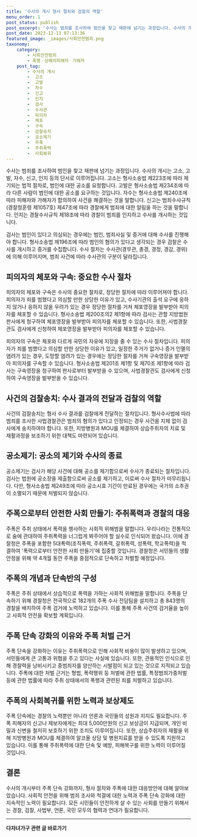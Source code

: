 ```yaml
---
title: '수사의 개시 형사 절차와 검찰의 역할'
menu_order: 1
post_status: publish
post_excerpt: '수사는 범죄를 조사하여 범인을 찾고 재판에 넘기는 과정입니다. 수사의 개시는 고소, 고발, 자수, 신고, 인지 등의 단서로 이루어집니다. 고소는 형사소송법 제223조에 따라 제기되는 법적 절차로, 범인에 대한 공소를 요청합니다. 고발은 형사소송법 제234조에 따라 다른 사람이 범인에 대한 공소를 요구하는 것입니다. 자수는 형사소송법 제240조에 따라 피해자와 가해자가 합의하여 사건을 해결하는 것을 말합니다. 신고는 범죄수사규칙 경찰청훈령 제1057호  제47조에 따라 경찰에게 범죄에 대한 알림을 하는 것을 말합니다. 인지는 경찰수사규칙 제18조에 따라 경찰이 범죄를 인지하고 수사를 개시하는 것입니다.'
post_date: 2023-12-13 07:13:36
featured_image: _images/사회안전범죄.png
taxonomy:
    category:
        - 사회안전범죄
        - 폭행ㆍ상해의피해자ㆍ가해자
    post_tag:
        - 수사의 개시
        -  고소
        -  고발
        -  자수
        -  신고
        -  인지
        -  검사
        -  수사관
        -  피의자
        -  체포
        -  구속
        -  검찰송치
        -  공소제기
        -  주폭
        -  주취폭력
        -  사회복귀
---
```



수사는 범죄를 조사하여 범인을 찾고 재판에 넘기는 과정입니다. 수사의 개시는 고소, 고발, 자수, 신고, 인지 등의 단서로 이루어집니다. 고소는 형사소송법 제223조에 따라 제기되는 법적 절차로, 범인에 대한 공소를 요청합니다. 고발은 형사소송법 제234조에 따라 다른 사람이 범인에 대한 공소를 요구하는 것입니다. 자수는 형사소송법 제240조에 따라 피해자와 가해자가 합의하여 사건을 해결하는 것을 말합니다. 신고는 범죄수사규칙(경찰청훈령 제1057호) 제47조에 따라 경찰에게 범죄에 대한 알림을 하는 것을 말합니다. 인지는 경찰수사규칙 제18조에 따라 경찰이 범죄를 인지하고 수사를 개시하는 것입니다.

검사는 범인이 있다고 의심되는 경우에는 범인, 범죄사실 및 증거에 대해 수사를 진행해야 합니다. 형사소송법 제196조에 따라 범인의 혐의가 있다고 생각되는 경우 검찰은 수사를 개시하고 증거를 수집합니다. 수사 절차는 수사관(경무관, 총경, 경정, 경감, 경위)에 의해 이루어지며, 범죄 사건에 따라 수사관의 구분이 달라집니다.

## 피의자의 체포와 구속: 중요한 수사 절차

피의자의 체포와 구속은 수사의 중요한 절차로, 정당한 절차에 따라 이루어져야 합니다. 피의자가 죄를 범했다고 의심할 만한 상당한 이유가 있고, 수사기관의 출석 요구에 응하지 않거나 응하지 않을 우려가 있는 경우 정당한 절차를 거쳐 체포영장을 발부받아 피의자를 체포할 수 있습니다. 형사소송법 제200조의2 제1항에 따라 검사는 관할 지방법원 판사에게 청구하여 체포영장을 발부받아 피의자를 체포할 수 있습니다. 또한, 사법경찰관도 검사에게 신청하여 체포영장을 발부받아 피의자를 체포할 수 있습니다.

피의자의 구속은 체포와 다르게 국민의 자유에 지장을 줄 수 있는 수사 절차입니다. 피의자가 죄를 범했다고 의심할 만한 상당한 이유가 있고, 일정한 주거가 없거나 증거 인멸의 염려가 있는 경우, 도망할 염려가 있는 경우에는 정당한 절차를 거쳐 구속영장을 발부받아 피의자를 구속할 수 있습니다. 형사소송법 제201조 제1항 및 제70조 제1항에 따라 검사는 구속영장을 청구하여 판사로부터 발부받을 수 있으며, 사법경찰관도 검사에게 신청하여 구속영장을 발부받을 수 있습니다.

## 사건의 검찰송치: 수사 결과의 전달과 검찰의 역할

사건의 검찰송치는 형사 수사 결과를 검찰에게 전달하는 절차입니다. 형사수사법에 따라 범죄를 조사한 사법경찰관은 범죄의 혐의가 있다고 인정되는 경우 사건을 지체 없이 검사에게 송치하여야 합니다. 또한, 지방병원과 MOU를 체결하여 상습주취자의 치료 및 재활과정을 보조하기 위한 대책도 마련되어 있습니다.

## 공소제기: 공소의 제기와 수사의 종료

공소제기는 검사가 해당 사건에 대해 공소를 제기함으로써 수사가 종료되는 절차입니다. 검사는 법원에 공소장을 제출함으로써 공소를 제기하고, 이로써 수사 절차가 마무리됩니다. 다만, 형사소송법 제249조에 따라 공소시효 기간이 만료된 경우에는 국가의 소추권이 소멸되기 때문에 처벌되지 않습니다.

## 주폭으로부터 안전한 사회 만들기: 주취폭력과 경찰의 대응

주폭은 주취 상태에서 폭력을 행사하는 사회적 위해범을 말합니다. 우리나라는 전통적으로 술에 관대하여 주취폭력을 너그럽게 봐주어야 할 실수로 인식되어 왔습니다. 이에 경찰청은 주폭을 포함한 5대폭력(조직폭력, 주취폭력, 갈취폭력, 성폭력, 학교폭력)을 척결하여 '폭력으로부터 안전한 사회 만들기'에 집중할 것입니다. 경찰청은 서민들의 생활 안정을 위해 약 4개월 동안 주폭을 중점적으로 단속하고 처벌할 예정입니다.

## 주폭의 개념과 단속반의 구성

주폭은 주취 상태에서 상습적으로 폭력을 가하는 사회적 위해범을 말합니다. 주폭을 단속하기 위해 경찰청은 전국적으로 182개의 주폭 수사 전담팀을 설치하고 총 843명의 경찰을 배치하여 주폭 검거에 노력하고 있습니다. 이를 통해 주폭 사건의 검거율을 높이고 사회적 안전을 확보할 계획입니다.

## 주폭 단속 강화의 이유와 주폭 처벌 근거

주폭 단속을 강화하는 이유는 주취폭력으로 인해 사회적 비용이 많이 발생하고 있으며, 서민들에게 큰 고통과 위협을 주고 있다는 사실에 있습니다. 또한, 관용적인 인식으로 인해 경찰력을 낭비시키고 중범죄자를 양산하는 시발점이 되고 있는 것으로 지적되고 있습니다. 주폭에 대한 처벌 근거는 형법, 폭력행위 등 처벌에 관한 법률, 특정범죄가중처벌 등에 관한 법률에 따라 주취 상태에서의 폭행과 관련된 죄를 처벌하고 있습니다.

## 주폭의 사회복귀를 위한 노력과 보상제도

주폭 단속에는 경찰의 노력뿐만 아니라 언론과 국민들의 성원과 지지도 필요합니다. 주폭 피해자의 신고나 제보자에게는 최대 5,000만원의 신고 보상금이 지급되며, 개인 비밀과 신변을 철저히 보호하기 위한 조치도 이루어집니다. 또한, 상습주취자의 재활을 위해 지방병원과 MOU를 체결하여 알코올 상담 및 병원치료를 받을 수 있도록 지원하고 있습니다. 이를 통해 주취폭력에 대한 단속 및 예방, 피해복구를 위한 노력이 이루어질 것입니다.

## 결론

수사의 개시부터 주폭 단속 강화까지, 형사 절차와 주폭에 대한 대응방안에 대해 알아보았습니다. 사회적 안전을 위해 범죄 조사와 척결에 대한 노력과 주폭 단속 강화에 대한 지속적인 노력이 필요합니다. 모든 시민들이 안전하게 살 수 있는 사회를 만들기 위해서는 경찰, 검찰, 사법부, 언론, 국민 모두의 협력과 연대가 필요합니다.


<!-- wp:separator -->
<hr class="wp-block-separator has-alpha-channel-opacity"/>
<!-- /wp:separator -->

<!-- wp:group {"backgroundColor":"base","layout":{"type":"constrained"}} -->
<div class="wp-block-group has-base-background-color has-background"><!-- wp:paragraph {"align":"center","fontSize":"medium"} -->
<p class="has-text-align-center has-large-font-size"><strong>다자녀가구 관련 글 바로가기</strong></p>
<!-- /wp:paragraph -->


<!-- wp:latest-posts
{"categories":[{"id":22700,"count":19,"description":"","link":"https://uknowlaw.com/category/%eb%8b%a4%ec%9e%90%eb%85%80%ea%b0%80%ea%b5%ac/","name":"다자녀가구","slug":"다자녀가구","taxonomy":"category","parent":0,"meta":[],"_links":{"self":[{"href":"https://uknowlaw.com/wp-json/wp/v2/categories/22700"}],"collection":[{"href":"https://uknowlaw.com/wp-json/wp/v2/categories"}],"about":[{"href":"https://uknowlaw.com/wp-json/wp/v2/taxonomies/category"}],"wp:post_type":[{"href":"https://uknowlaw.com/wp-json/wp/v2/posts?categories=22700"}],"curies":[{"name":"wp","href":"https://api.w.org/{rel}","templated":true}]}}],"postsToShow":100,"excerptLength":28,"postLayout":"grid","columns":2,"featuredImageAlign":"left","featuredImageSizeSlug":"large","fontSize":"small"} /--></div>
<!-- /wp:group -->